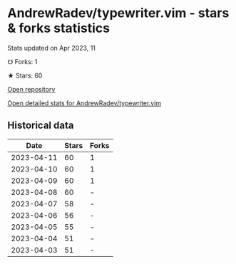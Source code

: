 # AndrewRadev/typewriter.vim - stars & forks statistics

Stats updated on Apr 2023, 11

☋ Forks: 1

★ Stars: 60

[Open repository](https://github.com/AndrewRadev/typewriter.vim)

[Open detailed stats for AndrewRadev/typewriter.vim](https://reviewgithub.com/rep/AndrewRadev/typewriter.vim)

## Historical data
| Date | Stars | Forks |
|------|-------|-------|
| 2023-04-11 | 60 | 1 | 
| 2023-04-10 | 60 | 1 | 
| 2023-04-09 | 60 | 1 | 
| 2023-04-08 | 60 | - | 
| 2023-04-07 | 58 | - | 
| 2023-04-06 | 56 | - | 
| 2023-04-05 | 55 | - | 
| 2023-04-04 | 51 | - | 
| 2023-04-03 | 51 | - | 

